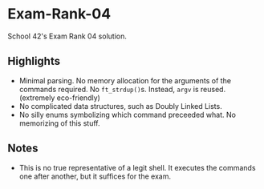 # Exam-Rank-04
School 42's Exam Rank 04 solution.

## Highlights
*	Minimal parsing. No memory allocation for the arguments of the commands required. No `ft_strdup()`s. Instead, `argv` is reused. (extremely eco-friendly)
*	No complicated data structures, such as Doubly Linked Lists.
*	No silly enums symbolizing which command preceeded what. No memorizing of this stuff.

## Notes
*	This is no true representative of a legit shell. It executes the commands one after another, but it suffices for the exam.